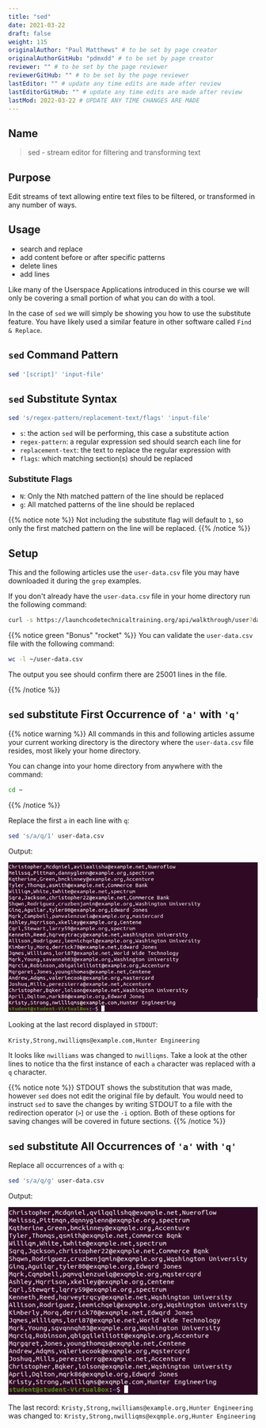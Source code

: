 ```yaml
---
title: "sed"
date: 2021-03-22
draft: false
weight: 115
originalAuthor: "Paul Matthews" # to be set by page creator
originalAuthorGitHub: "pdmxdd" # to be set by page creator
reviewer: "" # to be set by the page reviewer
reviewerGitHub: "" # to be set by the page reviewer
lastEditor: "" # update any time edits are made after review
lastEditorGitHub: "" # update any time edits are made after review
lastMod: 2022-03-22 # UPDATE ANY TIME CHANGES ARE MADE
---
```


## Name

> sed - stream editor for filtering and transforming text

## Purpose

Edit streams of text allowing entire text files to be filtered, or transformed in any number of ways.

## Usage

- search and replace
- add content before or after specific patterns
- delete lines
- add lines

Like many of the Userspace Applications introduced in this course we will only be covering a small portion of what you can do with a tool.

In the case of `sed` we will simply be showing you how to use the substitute feature. You have likely used a similar feature in other software called `Find & Replace`.

## `sed` Command Pattern

```bash
sed '[script]' 'input-file'
```

## `sed` Substitute Syntax

```bash
sed 's/regex-pattern/replacement-text/flags' 'input-file'
```

- `s`: the action `sed` will be performing, this case a substitute action
- `regex-pattern`: a regular expression sed should search each line for
- `replacement-text`: the text to replace the regular expression with
- `flags`: which matching section(s) should be replaced

### Substitute Flags

- `N`: Only the Nth matched pattern of the line should be replaced
- `g`: All matched patterns of the line should be replaced

{{% notice note %}}
Not including the substitute flag will default to `1`, so only the first matched pattern on the line will be replaced. 
{{% /notice %}}

## Setup

This and the following articles use the `user-data.csv` file you may have downloaded it during the `grep` examples.

If you don't already have the `user-data.csv` file in your home directory run the following command:

```bash
curl -s https://launchcodetechnicaltraining.org/api/walkthrough/user?data_format=csv > ~/user-data.csv
```

{{% notice green "Bonus" "rocket" %}}
You can validate the `user-data.csv` file with the following command:

```bash
wc -l ~/user-data.csv
```

The output you see should confirm there are 25001 lines in the file.

{{% /notice %}}


## `sed` substitute First Occurrence of `'a'` with `'q'`

{{% notice warning %}}
All commands in this and following articles assume your current working directory is the directory where the `user-data.csv` file resides, most likely your home directory.

You can change into your home directory from anywhere with the command:

```bash
cd ~
```
{{% /notice %}}

Replace the first `a` in each line with `q`:

```bash
sed 's/a/q/1' user-data.csv
```

Output:

![sed 's/a/q/1' user-data.csv output](pictures/sed-s-a-q-1.png?classes=border)

Looking at the last record displayed in `STDOUT`:

`Kristy,Strong,nwilliqms@example.com,Hunter Engineering`

It looks like `nwilliams` was changed to `nwilliqms`. Take a look at the other lines to notice tha the first instance of each `a` character was replaced with a `q` character.


{{% notice note %}}
STDOUT shows the substitution that was made, however `sed` does not edit the original file by default. You would need to instruct `sed` to save the changes by writing STDOUT to a file with the redirection operator (`>`) or use the `-i` option. Both of these options for saving changes will be covered in future sections.
{{% /notice %}}

## `sed` substitute All Occurrences of `'a'` with `'q'`

Replace all occurrences of `a` with `q`:

```bash
sed 's/a/q/g' user-data.csv
```

Output:

![sed 's/a/q/g' user-data.csv output](pictures/sed-s-a-q-g.png?classes=border)

The last record: `Kristy,Strong,nwilliams@example.org,Hunter Engineering` was changed to: `Kristy,Strong,nwilliqms@exqmple.org,Hunter Engineering`